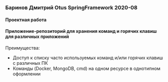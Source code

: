 ### Баринов Дмитрий Otus SpringFramework 2020-08

#### Проектная работа

#### Приложение-репозиторий для хранения команд и горячих клавиш для различных приложений

Преимущества:
 + Доступ к списку часто используемых команд и/или горячих клавиш с различных ПК
 + Команды (Docker, MongoDB, cmd) на одном ресурсе в однотипном оформлении
